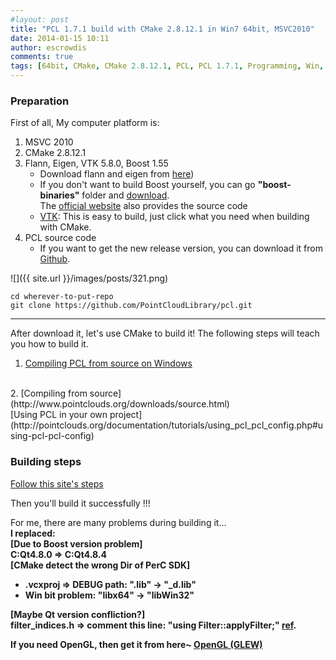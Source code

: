 ```yaml
---
#layout: post
title: "PCL 1.7.1 build with CMake 2.8.12.1 in Win7 64bit, MSVC2010"
date: 2014-01-15 10:11
author: escrowdis
comments: true
tags: [64bit, CMake, CMake 2.8.12.1, PCL, PCL 1.7.1, Programming, Win, Win 7, Windows]
---
```

### Preparation
First of all, My computer platform is:

1. MSVC 2010
2. CMake 2.8.12.1
3. Flann, Eigen, VTK 5.8.0, Boost 1.55
    - Download flann and eigen from [here](http://pointclouds.org/downloads/))
    - If you don't want to build Boost yourself, you can go **"boost-binaries"** folder and [download](http://sourceforge.net/projects/boost/files/).<br>
    The [official website](http://www.boost.org/) also provides the source code
    - [VTK](http://www.vtk.org/VTK/resources/software.html): This is easy to build, just click what you need when building with CMake.
4. PCL source code
    - If you want to get the new release version, you can download it from [Github](https://github.com/PointCloudLibrary/pcl).

![]({{ site.url }}/images/posts/321.png)

```
cd wherever-to-put-repo
git clone https://github.com/PointCloudLibrary/pcl.git
```

- - -
After download it, let's use CMake to build it! The following steps will teach you how to build it.
<br>
1. [Compiling PCL from source on Windows](http://pointclouds.org/documentation/tutorials/compiling_pcl_windows.php)
<br>
2. [Compiling from source](http://www.pointclouds.org/downloads/source.html)
<br>
 [Using PCL in your own project](http://pointclouds.org/documentation/tutorials/using_pcl_pcl_config.php#using-pcl-pcl-config)

### Building steps
[Follow this site's steps](http://pointclouds.org/documentation/tutorials/compiling_pcl_windows_3rdparty_installers.php#compiling-pcl-windows-3rdparty-installers)

Then you'll build it successfully !!!

For me, there are many problems during building it...<br>
<b>I replaced:<br>
**[Due to Boost version problem]**<br>
C:Qt4.8.0 => C:Qt4.8.4<br>
**[CMake detect the wrong Dir of PerC SDK]**<br>
- **.vcxproj =>** DEBUG path: ".lib" -> "_d.lib"<br>
- **Win bit problem:** "libx64" -> "libWin32"<br>

**[Maybe Qt version confliction?]**<br>
**filter_indices.h =>** comment this line: "using Filter<PointT>::applyFilter;"
[ref](http://www.pcl-users.org/Build-error-with-latest-source-td4031369.html#a4031429).

If you need OpenGL, then get it from here~
[OpenGL (GLEW)](http://surflab.cise.ufl.edu/wiki/Getting_Started_with_OpenGL_in_VisualC%2B%2B_2010)
